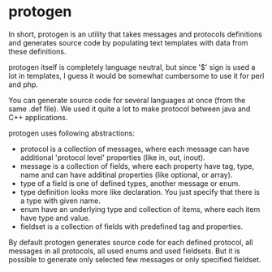 # protogen

In short, protogen is an utility that takes messages and protocols definitions
and generates source code by populating text templates with data from these definitions.


protogen itself is completely language neutral, but since '$' sign is used a lot
in templates, I guess it would be somewhat cumbersome to use it for perl and php.


You can generate source code for several languages at once (from the same .def file).
We used it quite a lot to make protocol between java and C++ applications.


protogen uses following abstractions:

 * protocol is a collection of messages, where each message can have additional 'protocol level' properties (like in, out, inout).
 * message is a collection of fields, where each property have tag, type, name and can have additinal properties (like optional, or array).
 * type of a field is one of defined types, another message or enum.
 * type definition looks more like declaration. You just specify that there is a type with given name.
 * enum have an underlying type and collection of items, where each item have type and value.
 * fieldset is a collection of fields with predefined tag and properties.

By default protogen generates source code for each defined protocol, all messages in all protocols, all used enums and used fieldsets.
But it is possible to generate only selected few messages or only specified fieldset.
